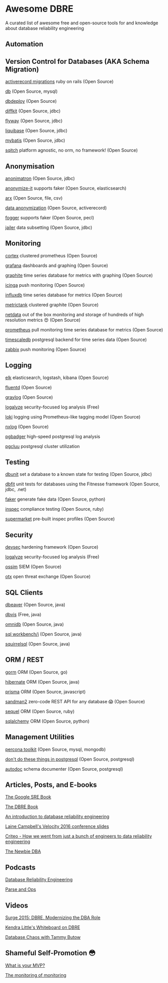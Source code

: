 # Awesome DBRE
A curated list of awesome free and open-source tools for and knowledge about database reliability engineering

## Automation



## Version Control for Databases (AKA Schema Migration)

[activerecord migrations](https://guides.rubyonrails.org/active_record_migrations.html) ruby on rails (Open Source) 

[db](https://github.com/infostreams/db) (Open Source, mysql)

[dbdeploy](http://dbdeploy.com/software/) (Open Source)

[diffkit](http://www.diffkit.org/) (Open Source, jdbc)

[flyway](https://flywaydb.org/) (Open Source, jdbc)

[liquibase](http://www.liquibase.org/) (Open Source, jdbc)

[mybatis](http://mybatis.org/migrations/index.html) (Open Source, jdbc)

[sqitch](https://sqitch.org/) platform agnostic, no orm, no framework! (Open Source)

## Anonymisation

[anonimatron](https://realrolfje.github.io/anonimatron/) (Open Source, jdbc)

[anonymize-it](https://github.com/elastic/anonymize-it) supports faker (Open Source, elasticsearch)

[arx](https://arx.deidentifier.org/) (Open Source, file, csv)

[data anonymization](http://sunitparekh.github.io/data-anonymization/#) (Open Source, activerecord)

[fogger](https://github.com/TheSoftwareHouse/fogger) supports faker (Open Source, pecl)

[jailer](https://github.com/Wisser/Jailer) data subsetting (Open Source, jdbc)

## Monitoring

[cortex](https://github.com/cortexproject/cortex) clustered prometheus (Open Source)

[grafana](https://grafana.com/) dashboards and graphing (Open Source)

[graphite](https://graphiteapp.org/) time series database for metrics with graphing (Open Source)

[icinga](https://icinga.com/) push monitoring (Open Source)

[influxdb](https://www.influxdata.com/) time series database for metrics (Open Source)

[metrictank](https://github.com/grafana/metrictank) clustered graphite (Open Source)

[netdata](https://www.netdata.cloud/) out of the box monitoring and storage of hundreds of high resolution metrics 😍 (Open Source)

[prometheus](https://prometheus.io/) pull monitoring time series database for metrics (Open Source)

[timescaledb](https://www.timescale.com/) postgresql backend for time series data (Open Source)

[zabbix](https://www.zabbix.com/) push monitoring (Open Source)

## Logging

[elk](https://www.elastic.co/) elasticsearch, logstash, kibana (Open Source)

[fluentd](https://www.fluentd.org/) (Open Source)

[graylog](https://www.graylog.org/) (Open Source)

[logalyze](http://www.logalyze.com/) security-focused log analysis (Free)

[loki](https://github.com/grafana/loki) logging using Prometheus-like tagging model (Open Source)

[nxlog](https://nxlog.co/products/nxlog-community-edition) (Open Source)

[pgbadger](http://pgbadger.darold.net/) high-speed postgresql log analysis

[pgcluu](http://pgcluu.darold.net/) postgresql cluster utilization

## Testing

[dbunit](http://www.dbunit.org/) set a database to a known state for testing (Open Source, jdbc)

[dbfit](http://dbfit.github.io/dbfit/index.html) unit tests for databases using the Fitnesse framework (Open Source, jdbc, .net)

[faker](https://github.com/joke2k/faker) generate fake data (Open Source, python)

[inspec](https://www.inspec.io/) compliance testing (Open Source, ruby)

[supermarket](https://supermarket.chef.io/tools?type=compliance_profile) pre-built inspec profiles (Open Source)

## Security

[devsec](https://github.com/dev-sec) hardening framework (Open Source)

[logalyze](http://www.logalyze.com/) security-focused log analysis (Free)

[ossim](https://cybersecurity.att.com/products/ossim) SIEM (Open Source)

[otx](https://cybersecurity.att.com/open-threat-exchange) open threat exchange (Open Source)

## SQL Clients

[dbeaver](https://dbeaver.io/) (Open Source, java)

[dbvis](https://www.dbvis.com/) (Free, java)

[omnidb](https://omnidb.org/en/) (Open Source, java)

[sql workbench/j](http://www.sql-workbench.eu/) (Open Source, java)

[squirrelsql](http://www.squirrelsql.org/) (Open Source, java)

## ORM / REST

[gorm](https://gorm.io/) ORM (Open Source, go)

[hibernate](https://hibernate.org/orm/) ORM (Open Source, java)

[prisma](https://www.prisma.io/) ORM (Open Source, javascript)

[sandman2](https://github.com/jeffknupp/sandman2) zero-code REST API for any database 😱 (Open Source)

[sequel](https://github.com/jeremyevans/sequel) ORM (Open Source, ruby)

[sqlalchemy](https://www.sqlalchemy.org/) ORM (Open Source, python)

## Management Utilities

[percona toolkit](https://www.percona.com/software/database-tools/percona-toolkit) (Open Source, mysql, mongodb)

[don't do these things in postgresql](https://www.depesz.com/2020/01/28/dont-do-these-things-in-postgresql/) (Open Source, postgresql)

[autodoc](https://github.com/cbbrowne/autodoc) schema documenter (Open Source, postgresql)

## Articles, Posts, and E-books

[The Google SRE Book](https://landing.google.com/sre/sre-book/toc/)

[The DBRE Book](https://books.google.ie/books?id=L4o7DwAAQBAJ&printsec=frontcover&source=gbs_ge_summary_r&cad=0#v=onepage&q&f=false)

[An introduction to database reliability engineering](https://softwareengineeringdaily.com/2018/10/16/an-introduction-to-database-reliability/)

[Laine Campbell's Velocity 2016 conference slides](http://velocity.oreilly.com.cn/2016/ppts/DatabaseReliabilityEngineering.pdf)

[Criteo - How we went from just a bunch of engineers to data reliability engineering](https://labs.criteo.com/2018/06/from-just-a-bunch-of-engineers-to-data-reliability-engineering/)

[The Newbie DBA](https://newbiedba.wordpress.com/category/database-reliability-engineering/)

## Podcasts

[Database Reliability Engineering](https://softwareengineeringdaily.com/2018/06/20/database-reliability-engineering-with-laine-campbell/)

[Parse and Ops](https://softwareengineeringdaily.com/2017/03/01/parse-and-operations-with-charity-majors/)

## Videos

[Surge 2015: DBRE, Modernizing the DBA Role](https://www.youtube.com/watch?v=lsiI8AIzLrE)

[Kendra Little's Whiteboard on DBRE](https://littlekendra.com/2019/12/18/database-reliability-engineering-22-minute-video/)

[Database Chaos with Tammy Butow](https://softwareengineeringdaily.com/2018/04/10/database-chaos-with-tammy-butow/)

## Shameful Self-Promotion 😳

[What is your MVP?](https://medium.com/@william.wheeler_87363/dbre-what-is-your-mvp-fb8b5f79a19c)

[The monitoring of monitoring](https://medium.com/@william.wheeler_87363/dbre-the-monitoring-of-monitoring-be006788bf23)
